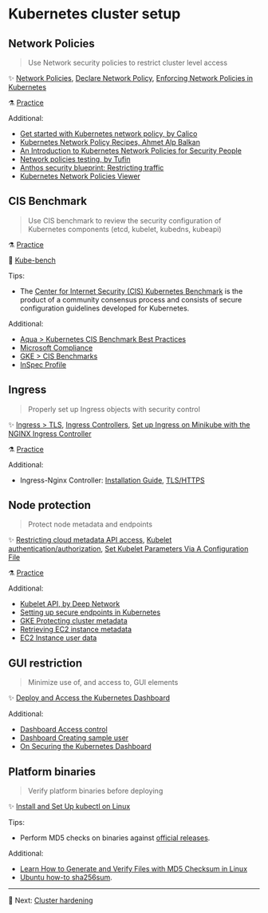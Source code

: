 # Kubernetes cluster setup

## Network Policies

> Use Network security policies to restrict cluster level access  

✨ [Network Policies](https://kubernetes.io/docs/concepts/services-networking/network-policies), [Declare Network Policy](https://kubernetes.io/docs/tasks/administer-cluster/declare-network-policy/), [Enforcing Network Policies in Kubernetes](https://kubernetes.io/blog/2017/10/enforcing-network-policies-in-kubernetes/)

⚗️ [Practice](practice/1.1-network-policies.md)

Additional:

* [Get started with Kubernetes network policy, by Calico](https://docs.projectcalico.org/security/kubernetes-network-policy)
* [Kubernetes Network Policy Recipes, Ahmet Alp Balkan](https://github.com/ahmetb/kubernetes-network-policy-recipes)
* [An Introduction to Kubernetes Network Policies for Security People](https://reuvenharrison.medium.com/an-introduction-to-kubernetes-network-policies-for-security-people-ba92dd4c809d)
* [Network policies testing, by Tufin](https://github.com/Tufin/test-network-policies)
* [Anthos security blueprint: Restricting traffic](https://github.com/GoogleCloudPlatform/anthos-security-blueprints/tree/master/restricting-traffic)
* [Kubernetes Network Policies Viewer](https://orca.tufin.io/netpol/)

## CIS Benchmark

> Use CIS benchmark to review the security configuration of Kubernetes components (etcd, kubelet, kubedns, kubeapi)

⚗️ [Practice](practice/1.2-cis-benchmark.md)

🚀 [Kube-bench](tools/kube-bench.md)

Tips:

* The [Center for Internet Security (CIS) Kubernetes Benchmark](https://www.cisecurity.org/benchmark/kubernetes/) is the product of a community consensus process and consists of secure configuration guidelines developed for Kubernetes.

Additional:

* [Aqua > Kubernetes CIS Benchmark Best Practices](https://www.aquasec.com/cloud-native-academy/kubernetes-in-production/kubernetes-cis-benchmark-best-practices-in-brief/)
* [Microsoft Compliance](https://docs.microsoft.com/en-us/microsoft-365/compliance/offering-cis-benchmark)
* [GKE > CIS Benchmarks](https://cloud.google.com/kubernetes-engine/docs/concepts/cis-benchmarks) 
* [InSpec Profile](https://github.com/dev-sec/cis-kubernetes-benchmark)

## Ingress

> Properly set up Ingress objects with security control

✨ [Ingress > TLS](https://kubernetes.io/docs/concepts/services-networking/ingress/#tls), [Ingress Controllers](https://kubernetes.io/docs/concepts/services-networking/ingress-controllers/), [Set up Ingress on Minikube with the NGINX Ingress Controller](https://kubernetes.io/docs/tasks/access-application-cluster/ingress-minikube/)

⚗️ [Practice](practice/1.3-ingress.md)

Additional:

* Ingress-Nginx Controller: [Installation Guide](https://kubernetes.github.io/ingress-nginx/deploy/), [TLS/HTTPS](https://kubernetes.github.io/ingress-nginx/user-guide/tls/)

## Node protection

> Protect node metadata and endpoints

✨ [Restricting cloud metadata API access](https://kubernetes.io/docs/tasks/administer-cluster/securing-a-cluster/#restricting-cloud-metadata-api-access), [Kubelet authentication/authorization](https://kubernetes.io/docs/reference/access-authn-authz/kubelet-authn-authz/), [Set Kubelet Parameters Via A Configuration File](https://kubernetes.io/docs/tasks/administer-cluster/kubelet-config-file/)

⚗️ [Practice](practice/1.4-node-protection.md)

Additional:

* [Kubelet API, by Deep Network](https://www.deepnetwork.com/blog/2020/01/13/kubelet-api.html)
* [Setting up secure endpoints in Kubernetes](https://blog.cloud66.com/setting-up-secure-endpoints-in-kubernetes)
* [GKE Protecting cluster metadata](https://cloud.google.com/kubernetes-engine/docs/how-to/protecting-cluster-metadata)
* [Retrieving EC2 instance metadata](https://docs.aws.amazon.com/AWSEC2/latest/UserGuide/instancedata-data-retrieval.html)
* [EC2 Instance user data](https://docs.aws.amazon.com/AWSEC2/latest/UserGuide/ec2-instance-metadata.html)

## GUI restriction

> Minimize use of, and access to, GUI elements

✨ [Deploy and Access the Kubernetes Dashboard](https://kubernetes.io/docs/tasks/access-application-cluster/web-ui-dashboard/)

Additional:

* [Dashboard Access control](https://github.com/kubernetes/dashboard/blob/master/docs/user/access-control/README.md)
* [Dashboard Creating sample user](https://github.com/kubernetes/dashboard/blob/master/docs/user/access-control/creating-sample-user.md)
* [On Securing the Kubernetes Dashboard](https://blog.heptio.com/on-securing-the-kubernetes-dashboard-16b09b1b7aca)

## Platform binaries

> Verify platform binaries before deploying

✨ [Install and Set Up kubectl on Linux](https://kubernetes.io/docs/tasks/tools/install-kubectl-linux/)

Tips:

* Perform MD5 checks on binaries against [official releases](https://github.com/kubernetes/kubernetes/releases).

Additional:

* [Learn How to Generate and Verify Files with MD5 Checksum in Linux](https://www.tecmint.com/generate-verify-check-files-md5-checksum-linux/)
* [Ubuntu how-to sha256sum](https://help.ubuntu.com/community/HowToSHA256SUM).

---

🧵 Next: [Cluster hardening](2-cluster-hardening.md)
